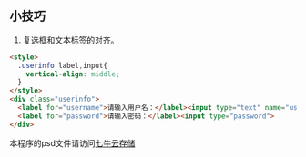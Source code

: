## 小技巧 ##
1. 复选框和文本标签的对齐。

```html
<style>
  .userinfo label,input{
    vertical-align: middle;
  }
</style>
<div class="userinfo">
  <label for="username">请输入用户名：</label><input type="text" name="username"><br />
  <label for="password">请输入密码：</label><input type="password">
</div>
```

本程序的psd文件请访问[七牛云存储](http://7xlan5.com1.z0.glb.clouddn.com/res%2Fshopping_site_psd_res.zip)